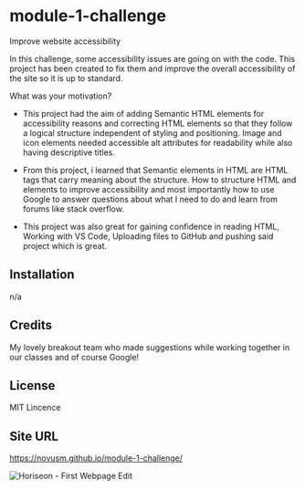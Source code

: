 # module-1-challenge
Improve website accessibility

In this challenge, some accessibility issues are going on with the code. This project has been created to fix them and improve the overall accessibility of the site so it is up to standard.

 What was your motivation?
- This project had the aim of adding Semantic HTML elements for accessibility reasons and correcting HTML elements so that they follow a logical structure independent of styling and positioning. Image and icon elements needed accessible alt attributes for readability while also having descriptive titles.

- From this project, i learned that Semantic elements in HTML are HTML tags that carry meaning about the structure. How to structure HTML and elements to improve accessibility and most importantly how to use Google to answer questions about what I need to do and learn from forums like stack overflow.

- This project was also great for gaining confidence in reading HTML, Working with VS Code, Uploading files to GitHub and pushing said project which is great.

## Installation

n/a

## Credits

My lovely breakout team who made suggestions while working together in our classes and of course Google!

## License

MIT Lincence

## Site URL
https://novusm.github.io/module-1-challenge/

![Horiseon - First Webpage Edit](https://github.com/novusm/module-1-challenge/assets/126507510/d0bf3798-866c-4b32-ae11-49b636613b3a)


